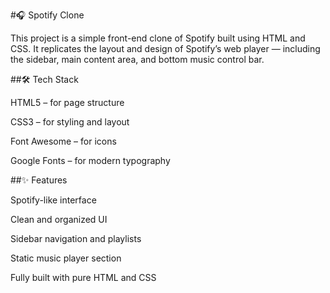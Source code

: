 #🎧 Spotify Clone

This project is a simple front-end clone of Spotify built using HTML and CSS.
It replicates the layout and design of Spotify’s web player — including the sidebar, main content area, and bottom music control bar.

##🛠️ Tech Stack

HTML5 – for page structure

CSS3 – for styling and layout

Font Awesome – for icons

Google Fonts – for modern typography

##✨ Features

Spotify-like interface

Clean and organized UI

Sidebar navigation and playlists

Static music player section

Fully built with pure HTML and CSS
